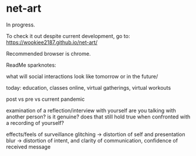 # net-art

In progress.

To check it out despite current development, go to: https://wookiee2187.github.io/net-art/

Recommended browser is chrome.


ReadMe sparknotes:

what will social interactions look like tomorrow or in the future/

today: education, classes online, virtual gatherings, virtual workouts

post vs pre vs current pandemic 

examination of a reflection/interview with yourself
are you talking with another person? is it genuine?
does that still hold true when confronted with a recording of yourself?

effects/feels of surveillance 
glitching -> distortion of self and presentation
blur -> distortion of intent, and clarity of communication, confidence of received message